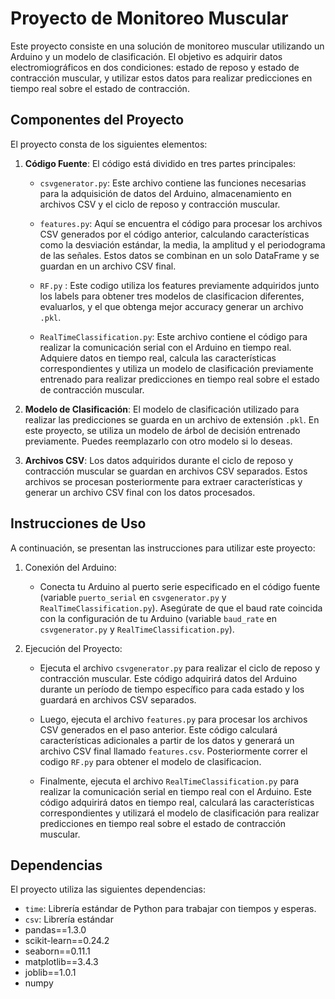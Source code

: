 # Proyecto de Monitoreo Muscular

Este proyecto consiste en una solución de monitoreo muscular utilizando un Arduino y un modelo de clasificación. El objetivo es adquirir datos electromiográficos en dos condiciones: estado de reposo y estado de contracción muscular, y utilizar estos datos para realizar predicciones en tiempo real sobre el estado de contracción.

## Componentes del Proyecto

El proyecto consta de los siguientes elementos:

1. **Código Fuente**: El código está dividido en tres partes principales:

    - `csvgenerator.py`: Este archivo contiene las funciones necesarias para la adquisición de datos del Arduino, almacenamiento en archivos CSV y el ciclo de reposo y contracción muscular.
   
    - `features.py`: Aquí se encuentra el código para procesar los archivos CSV generados por el código anterior, calculando características como la desviación estándar, la media, la amplitud y el periodograma de las señales. Estos datos se combinan en un solo DataFrame y se guardan en un archivo CSV final.
    
    - `RF.py` : Este codigo utiliza los features previamente adquiridos junto los labels para obtener tres modelos de clasificacion diferentes, evaluarlos, y el que obtenga mejor accuracy generar un archivo `.pkl`. 

    - `RealTimeClassification.py`: Este archivo contiene el código para realizar la comunicación serial con el Arduino en tiempo real. Adquiere datos en tiempo real, calcula las características correspondientes y utiliza un modelo de clasificación previamente entrenado para realizar predicciones en tiempo real sobre el estado de contracción muscular.

2. **Modelo de Clasificación**: El modelo de clasificación utilizado para realizar las predicciones se guarda en un archivo de extensión `.pkl`. En este proyecto, se utiliza un modelo de árbol de decisión entrenado previamente. Puedes reemplazarlo con otro modelo si lo deseas.

3. **Archivos CSV**: Los datos adquiridos durante el ciclo de reposo y contracción muscular se guardan en archivos CSV separados. Estos archivos se procesan posteriormente para extraer características y generar un archivo CSV final con los datos procesados.

## Instrucciones de Uso

A continuación, se presentan las instrucciones para utilizar este proyecto:

1. Conexión del Arduino:
   - Conecta tu Arduino al puerto serie especificado en el código fuente (variable `puerto_serial` en `csvgenerator.py` y `RealTimeClassification.py`). Asegúrate de que el baud rate coincida con la configuración de tu Arduino (variable `baud_rate` en `csvgenerator.py` y `RealTimeClassification.py`).

2. Ejecución del Proyecto:
   - Ejecuta el archivo `csvgenerator.py` para realizar el ciclo de reposo y contracción muscular. Este código adquirirá datos del Arduino durante un período de tiempo específico para cada estado y los guardará en archivos CSV separados.

   - Luego, ejecuta el archivo `features.py` para procesar los archivos CSV generados en el paso anterior. Este código calculará características adicionales a partir de los datos y generará un archivo CSV final llamado `features.csv`. Posteriormente correr el codigo `RF.py` para obtener el modelo de clasificacion.

   - Finalmente, ejecuta el archivo `RealTimeClassification.py` para realizar la comunicación serial en tiempo real con el Arduino. Este código adquirirá datos en tiempo real, calculará las características correspondientes y utilizará el modelo de clasificación para realizar predicciones en tiempo real sobre el estado de contracción muscular.

## Dependencias

El proyecto utiliza las siguientes dependencias:

- `time`: Librería estándar de Python para trabajar con tiempos y esperas.
- `csv`: Librería estándar
- pandas==1.3.0
- scikit-learn==0.24.2
- seaborn==0.11.1
- matplotlib==3.4.3
- joblib==1.0.1
- numpy

